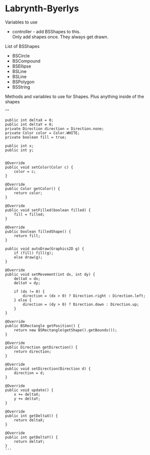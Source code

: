 # Labrynth-Byerlys

Variables to use<br>
- controller - add BSShapes to this. <br>
Only add shapes once. They always get drawn.

List of BSShapes <br>
- BSCircle
- BSCompound
- BSEllipse
- BSLine
- BSLine
- BSPolygon
- BSString

Methods and variables to use for Shapes. Plus anything inside of the shapes

'''
	
	public int deltaX = 0;
	public int deltaY = 0;
	private Direction direction = Direction.none;
	private Color color = Color.WHITE;
	private boolean fill = true;
	
	public int x;
	public int y;
		
	
	@Override
	public void setColor(Color c) {
		color = c;
	}

	@Override
	public Color getColor() {
		return color;
	}
	
	@Override
	public void setFilled(boolean filled) {
		fill = filled;		
	}

	@Override
	public boolean filledShape() {
		return fill;
	}

	public void autoDraw(Graphics2D g) {
		if (fill) fill(g); 
		else draw(g);
	}
	
	@Override
	public void setMovement(int dx, int dy) {
		deltaX = dx;
		deltaY = dy;
		
		if (dx != 0) {
			direction = (dx > 0) ? Direction.right : Direction.left;
		} else {
			direction = (dy > 0) ? Direction.down : Direction.up;
		}
	}
	
	@Override
	public BSRectangle getPosition() {
		return new BSRectangle(getShape().getBounds());
	}

	@Override
	public Direction getDirection() {
		return direction;
	}

	@Override
	public void setDirection(Direction d) {
		direction = d;
	}
	
	@Override
	public void update() {
		x += deltaX;
		y += deltaY;
	}

	@Override
	public int getDeltaX() {
		return deltaX;
	}

	@Override
	public int getDeltaY() {
		return deltaY;
	}
	'''
	
	
